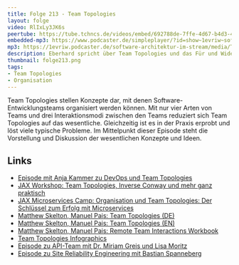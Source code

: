 ```yaml
---
title: Folge 213 - Team Topologies
layout: folge
video: RlIxLy3JK6s
peertube: https://tube.tchncs.de/videos/embed/692788de-7ffe-4d67-b4d3-4a513b5ce8c5
embedded-mp3: https://www.podcaster.de/simpleplayer/?id=show~1evriw~software-architektur-im-stream~pod-a5447d205ec7842fb254ab573d&v=1713448747
mp3: https://1evriw.podcaster.de/software-architektur-im-stream/media/Team_Topologies.mp3
description: Eberhard spricht über Team Topologies und das Für und Wider dieses Modells.
thumbnail: folge213.png
tags:
- Team Topologies
- Organisation
---
```


Team Topologies stellen Konzepte dar, mit denen
Software-Entwicklungsteams organisiert werden können. Mit nur vier
Arten von Teams und drei Interaktionsmodi zwischen den Teams reduziert
sich Team Topologies auf das wesentliche.  Gleichzeitig ist es in der
Praxis erprobt und löst viele typische Probleme. Im Mittelpunkt dieser
Episode steht die Vorstellung und Diskussion der wesentlichen Konzepte
und Ideen.

## Links

* [Episode mit Anja Kammer zu DevOps und Team Topologies](/2020/12/07/folge031.html)
* [JAX Workshop: Team Topologies, Inverse Conway und mehr ganz praktisch](https://jax.de/software-architecture/soziotechnischer-architektur-workshop)
* [JAX Microservices Camp: Organisation und Team Topologies: Der Schlüssel
zum Erfolg mit Microservices](https://jax.de/jax-microservices-camp/?go=ok)
* [Matthew Skelton, Manuel Pais: Team Topologies
  (DE)](https://dpunkt.de/produkt/team-topologies/?ref=1008)
* [Matthew Skelton, Manuel Pais: Team Topologies (EN)](https://teamtopologies.com/book)
* [Matthew Skelton, Manuel Pais: Remote Team Interactions Workbook](https://teamtopologies.com/workbook)
* [Team Topologies Infographics](https://teamtopologies.com/infographics)
* [Episode zu API-Team mit Dr. Miriam Greis und Lisa Moritz](/2024/03/01/folge205.html)
* [Episode zu Site Reliability Engineering mit Bastian Spanneberg](/2021/02/11/folge46.html)

